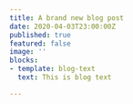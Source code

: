 ```yaml
---
title: A brand new blog post
date: 2020-04-03T23:00:00Z
published: true
featured: false
image: ''
blocks:
- template: blog-text
  text: This is blog text

---
```

